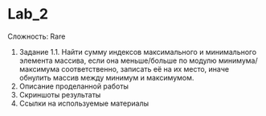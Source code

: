 # Lab_2
Сложность:
  Rare
  1. Задание
    1.1. Найти сумму индексов максимального и минимального элемента массива, если она меньше/больше по модулю минимума/максимума соответственно, записать её на их место, иначе обнулить массив между минимум и максимумом.
  2. Описание проделанной работы
  3. Скриншоты результаты
  4. Ссылки на используемые материалы